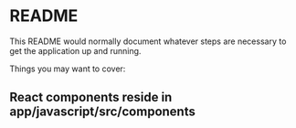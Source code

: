 # README

This README would normally document whatever steps are necessary to get the
application up and running.

Things you may want to cover:

## React components reside in app/javascript/src/components
